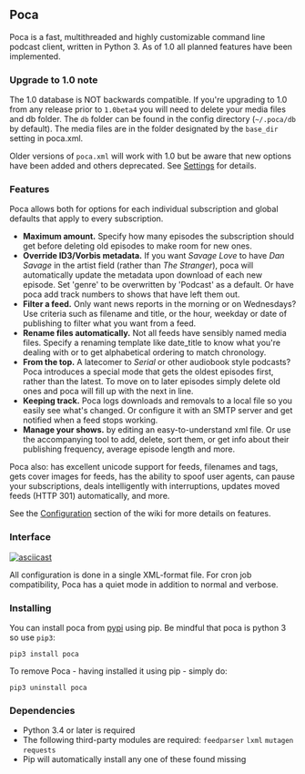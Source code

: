 ## Poca
Poca is a fast, multithreaded and highly customizable command line podcast 
client, written in Python 3. As of 1.0 all planned features have been 
implemented.

### Upgrade to 1.0 note
The 1.0 database is NOT backwards compatible. If you're upgrading to 1.0 
from any release prior to `1.0beta4` you will need to delete your media files 
and db folder. The `db` folder can be found in the config directory 
(`~/.poca/db` by default). The media files are in the folder designated by 
the `base_dir` setting in poca.xml. 

Older versions of `poca.xml` will work with 1.0 but be aware that new options
have been added and others deprecated. See 
[Settings](https://github.com/brokkr/poca/wiki/Settings) for 
details.

### Features
Poca allows both for options for each individual subscription and
global defaults that apply to every subscription.

 * **Maximum amount.** Specify how many episodes the subscription should get 
   before deleting old episodes to make room for new ones.
 * **Override ID3/Vorbis metadata.** If you want _Savage Love_ to have _Dan 
   Savage_ in the artist field (rather than _The Stranger_), poca will 
   automatically update the metadata upon download of each new episode. Set
   'genre' to be overwritten by 'Podcast' as a default. Or have poca add track
   numbers to shows that have left them out.
 * **Filter a feed.** Only want news reports in the morning or on Wednesdays? 
   Use criteria such as filename and title, or the hour, weekday or date of 
   publishing to filter what you want from a feed.
 * **Rename files automatically.** Not all feeds have sensibly named media 
   files. Specify a renaming template like date_title to know what you're
   dealing with or to get alphabetical ordering to match chronology.
 * **From the top.** A latecomer to _Serial_ or other audiobook style podcasts?
   Poca introduces a special mode that gets the oldest episodes first, rather 
   than the latest. To move on to later episodes simply delete old ones and 
   poca will fill up with the next in line.
 * **Keeping track.** Poca logs downloads and removals to a local file so you
   easily see what's changed. Or configure it with an SMTP server and get
   notified when a feed stops working.
 * **Manage your shows.** by editing an easy-to-understand xml file. Or use
   the accompanying tool to add, delete, sort them, or get info about their
   publishing frequency, average episode length and more.

Poca also: has excellent unicode support for feeds, filenames and tags, gets 
cover images for feeds, has the ability to spoof user agents, can pause your
subscriptions, deals intelligently with interruptions, updates moved feeds
(HTTP 301) automatically, and more.

See the [Configuration](https://github.com/brokkr/poca/wiki/Configuration) 
section of the wiki for more details on features.

### Interface
[![asciicast](https://asciinema.org/a/OScSRCdsKGZLntYJ9K6LYSNMT.png)](https://asciinema.org/a/OScSRCdsKGZLntYJ9K6LYSNMT)

All configuration is done in a single XML-format file. For cron job 
compatibility, Poca has a quiet mode in addition to normal and verbose.

### Installing
You can install poca from [pypi](https://pypi.python.org/pypi/poca) using
pip. Be mindful that poca is python 3 so use `pip3`:

    pip3 install poca

To remove Poca - having installed it using pip - simply do:

    pip3 uninstall poca


### Dependencies
 * Python 3.4 or later is required
 * The following third-party modules are required: `feedparser` `lxml` `mutagen` `requests`
 * Pip will automatically install any one of these found missing
